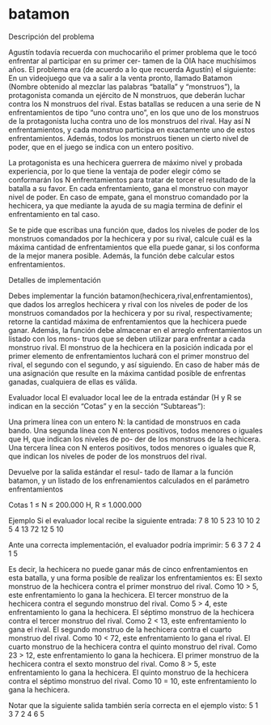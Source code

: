 # batamon

Descripción del problema

Agustín todavía recuerda con muchocariño el primer problema que le tocó enfrentar al participar en su primer cer- tamen de la OIA hace muchísimos años.
El problema era (de acuerdo a lo que recuerda Agustín) el siguiente: En un videojuego que va a salir a la venta pronto, llamado Batamon (Nombre obtenido al mezclar las palabras “batalla” y “monstruos”), la protagonista comanda un ejército de N monstruos, que deberán luchar contra los N monstruos del rival. Estas batallas se reducen a una serie de N enfrentamientos de tipo “uno contra uno”, en los que uno de los monstruos de la protagonista lucha contra uno de los monstruos del rival. Hay así N enfrentamientos, y cada monstruo participa en exactamente uno de estos enfrentamientos.
Además, todos los monstruos tienen un cierto nivel de poder, que en el juego se indica con un entero positivo.

La protagonista es una hechicera guerrera de máximo nivel y probada experiencia, por lo que tiene la ventaja de poder elegir cómo se conformarán los N enfrentamientos para tratar de torcer el resultado de la batalla a su favor. En cada enfrentamiento, gana el monstruo con mayor nivel de poder. En caso de empate, gana el monstruo comandado por la hechicera, ya que mediante la ayuda de su magia termina de definir el enfrentamiento en tal caso.


Se te pide que escribas una función que, dados los niveles de poder de los monstruos comandados por la hechicera y por su rival, calcule cuál es la máxima cantidad de enfrentamientos que ella puede ganar, si los conforma de la mejor manera posible. Además, la función debe calcular estos enfrentamientos.

Detalles de implementación

Debes implementar la función batamon(hechicera,rival,enfrentamientos), que dados los arreglos hechicera y rival con los niveles de poder de los monstruos comandados por la hechicera y por su rival, respectivamente; retorne la cantidad máxima de enfrentamientos que la hechicera puede ganar. Además, la función debe almacenar en el arreglo enfrentamientos un listado con los mons- truos que se deben utilizar para enfrentar a cada monstruo rival. El monstruo de la hechicera en la posición indicada por el primer elemento de enfrentamientos luchará con el primer monstruo del rival, el segundo con el segundo, y así siguiendo. En caso de haber más de una asignación que resulte en la máxima cantidad posible de enfrentas ganadas, cualquiera de ellas es válida.


Evaluador local
El evaluador local lee de la entrada estándar (H y R se indican en la sección “Cotas” y en la sección “Subtareas”):

Una primera línea con un entero N: la cantidad de monstruos en cada bando.
Una segunda línea con N enteros positivos, todos menores o iguales que H, que indican los niveles de po- der de los monstruos de la hechicera.
Una tercera línea con N enteros positivos, todos menores o iguales que R, que indican los niveles de poder de los monstruos del rival.

Devuelve por la salida estándar el resul- tado de llamar a la función batamon, y un listado de los enfrenamientos calculados en el parámetro enfrentamientos


Cotas
1 ≤ N ≤ 200.000
H, R ≤ 1.000.000

Ejemplo
Si el evaluador local recibe la siguiente entrada:
7
8 10 5 23 10 10 2
5 4 13 72 12 5 10

Ante una correcta implementación, el evaluador podría imprimir:
5
6 3 7 2 4 1 5

Es decir, la hechicera no puede ganar más de cinco enfrentamientos en esta batalla, y una forma posible de realizar los
enfrentamientos es:
El sexto monstruo de la hechicera
contra el primer monstruo del rival.
Como 10 > 5, este enfrentamiento lo
gana la hechicera.
El tercer monstruo de la hechicera
contra el segundo monstruo del rival.
Como 5 > 4, este enfrentamiento lo
gana la hechicera.
El séptimo monstruo de la hechicera
contra el tercer monstruo del rival.
Como 2 < 13, este enfrentamiento lo
gana el rival.
El segundo monstruo de la hechicera
contra el cuarto monstruo del rival.
Como 10 < 72, este enfrentamiento
lo gana el rival.
El cuarto monstruo de la hechicera
contra el quinto monstruo del rival.
Como 23 > 12, este enfrentamiento
lo gana la hechicera.
El primer monstruo de la hechicera
contra el sexto monstruo del rival.
Como 8 > 5, este enfrentamiento lo
gana la hechicera.
El quinto monstruo de la hechicera
contra el séptimo monstruo del rival.
Como 10 = 10, este enfrentamiento
lo gana la hechicera.

Notar que la siguiente salida también sería correcta en el ejemplo visto:
5
1 3 7 2 4 6 5

